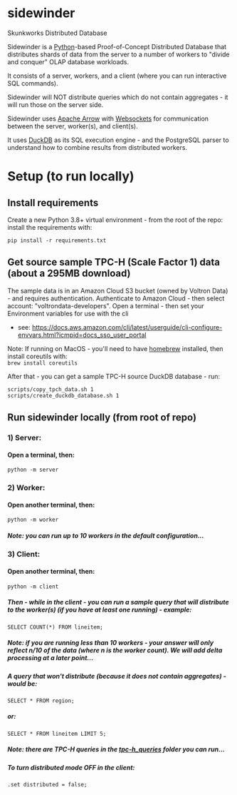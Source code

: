 # sidewinder
Skunkworks Distributed Database

Sidewinder is a [Python](https://python.org)-based Proof-of-Concept Distributed Database that distributes shards of data from the server to a number of workers to "divide and conquer" OLAP database workloads.

It consists of a server, workers, and a client (where you can run interactive SQL commands).

Sidewinder will NOT distribute queries which do not contain aggregates - it will run those on the server side. 

Sidewinder uses [Apache Arrow](https://arrow.apache.org) with [Websockets](https://websockets.readthedocs.io/en/stable/) for communication between the server, worker(s), and client(s).  

It uses [DuckDB](https://duckdb.org) as its SQL execution engine - and the PostgreSQL parser to understand how to combine results from distributed workers.

# Setup (to run locally)

## Install requirements
Create a new Python 3.8+ virtual environment - from the root of the repo: install the requirements with:
```shell
pip install -r requirements.txt
```

## Get source sample TPC-H (Scale Factor 1) data (about a 295MB download)
The sample data is in an Amazon Cloud S3 bucket (owned by Voltron Data) - and requires authentication.
Authenticate to Amazon Cloud - then select account: "voltrondata-developers".
Open a terminal - then set your Environment variables for use with the cli
- see: https://docs.aws.amazon.com/cli/latest/userguide/cli-configure-envvars.html?icmpid=docs_sso_user_portal

Note: If running on MacOS - you'll need to have [homebrew](https://brew.sh) installed, then install coreutils with:  
```brew install coreutils```

After that - you can get a sample TPC-H source DuckDB database - run:
```
scripts/copy_tpch_data.sh 1
scripts/create_duckdb_database.sh 1
```

## Run sidewinder locally (from root of repo)
### 1) Server:
#### Open a terminal, then:
```python -m server```

### 2) Worker:
#### Open another terminal, then:
```python -m worker```
##### Note:  you can run up to 10 workers in the default configuration... 

### 3) Client:
#### Open another terminal, then:
```python -m client```

##### Then - while in the client - you can run a sample query that will distribute to the worker(s) (if you have at least one running) - example:
```SELECT COUNT(*) FROM lineitem;```
##### Note: if you are running less than 10 workers - your answer will only reflect n/10 of the data (where n is the worker count).  We will add delta processing at a later point...

##### A query that won't distribute (because it does not contain aggregates) - would be:
```SELECT * FROM region;```
##### or:
```SELECT * FROM lineitem LIMIT 5;```

##### Note: there are TPC-H queries in the [tpc-h_queries](tpc-h_queries) folder you can run...

##### To turn distributed mode OFF in the client:
```.set distributed = false;```
